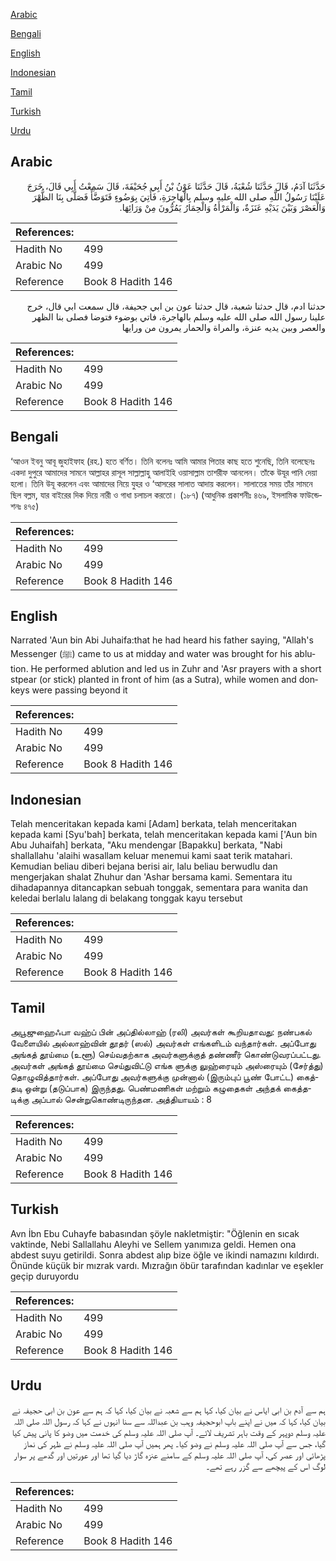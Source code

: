 [Arabic](#arabic)

[Bengali](#bengali)

[English](#english)

[Indonesian](#indonesian)

[Tamil](#tamil)

[Turkish](#turkish)

[Urdu](#urdu)

## Arabic


<div dir="rtl" lang="ar" style={{fontSize:'larger',backgroundColor:'#f8f9fa',padding:20}}>
حَدَّثَنَا آدَمُ، قَالَ حَدَّثَنَا شُعْبَةُ، قَالَ حَدَّثَنَا عَوْنُ بْنُ أَبِي جُحَيْفَةَ، قَالَ سَمِعْتُ أَبِي قَالَ، خَرَجَ عَلَيْنَا رَسُولُ اللَّهِ صلى الله عليه وسلم بِالْهَاجِرَةِ، فَأُتِيَ بِوَضُوءٍ فَتَوَضَّأَ فَصَلَّى بِنَا الظُّهْرَ وَالْعَصْرَ وَبَيْنَ يَدَيْهِ عَنَزَةٌ، وَالْمَرْأَةُ وَالْحِمَارُ يَمُرُّونَ مِنْ وَرَائِهَا‏.‏
</div>
<div style={{backgroundColor:'#f8f9fa',padding:20, marginBottom: 10}}><table> <thead> <tr> <th>References:</th> <th></th> </tr> </thead> <tbody><tr><td>Hadith No</td><td>499</td></tr><tr><td>Arabic No</td><td>499</td></tr><tr><td>Reference</td><td>Book 8 Hadith 146</td></tr></tbody></table></div>


<div dir="rtl" lang="ar" style={{fontSize:'larger',backgroundColor:'#f8f9fa',padding:20}}>
حدثنا ادم، قال حدثنا شعبة، قال حدثنا عون بن ابي جحيفة، قال سمعت ابي قال، خرج علينا رسول الله صلى الله عليه وسلم بالهاجرة، فاتي بوضوء فتوضا فصلى بنا الظهر والعصر وبين يديه عنزة، والمراة والحمار يمرون من ورايها
</div>
<div style={{backgroundColor:'#f8f9fa',padding:20, marginBottom: 10}}><table> <thead> <tr> <th>References:</th> <th></th> </tr> </thead> <tbody><tr><td>Hadith No</td><td>499</td></tr><tr><td>Arabic No</td><td>499</td></tr><tr><td>Reference</td><td>Book 8 Hadith 146</td></tr></tbody></table></div>

## Bengali


<div dir="ltr" lang="bn" style={{fontSize:'larger',backgroundColor:'#f8f9fa',padding:20}}>
‘আওন ইবনু আবূ জুহাইফাহ (রহ.) হতে বর্ণিত। তিনি বলেনঃ আমি আমার পিতার কাছ হতে শুনেছি, তিনি বলেছেনঃ একদা দুপুরে আমাদের সামনে আল্লাহর রাসূল সাল্লাল্লাহু আলাইহি ওয়াসাল্লাম তাশরীফ আনলেন। তাঁকে উযূর পানি দেয়া হলো। তিনি উযূ করলেন এবং আমাদের নিয়ে যুহর ও ‘আসরের সালাত আদায় করলেন। সালাতের সময় তাঁর সামনে ছিল বল্লম, যার বাইরের দিক দিয়ে নারী ও গাধা চলাচল করতো। (১৮৭) (আধুনিক প্রকাশনীঃ ৪৬৯, ইসলামিক ফাউন্ডেশনঃ ৪৭৫)
</div>
<div style={{backgroundColor:'#f8f9fa',padding:20, marginBottom: 10}}><table> <thead> <tr> <th>References:</th> <th></th> </tr> </thead> <tbody><tr><td>Hadith No</td><td>499</td></tr><tr><td>Arabic No</td><td>499</td></tr><tr><td>Reference</td><td>Book 8 Hadith 146</td></tr></tbody></table></div>

## English


<div dir="ltr" lang="en" style={{fontSize:'larger',backgroundColor:'#f8f9fa',padding:20}}>
Narrated 'Aun bin Abi Juhaifa:that he had heard his father saying, "Allah's Messenger (ﷺ) came to us at midday and water was brought for his ablution. He performed ablution and led us in Zuhr and 'Asr prayers with a short stpear (or stick) planted in front of him (as a Sutra), while women and donkeys were passing beyond it
</div>
<div style={{backgroundColor:'#f8f9fa',padding:20, marginBottom: 10}}><table> <thead> <tr> <th>References:</th> <th></th> </tr> </thead> <tbody><tr><td>Hadith No</td><td>499</td></tr><tr><td>Arabic No</td><td>499</td></tr><tr><td>Reference</td><td>Book 8 Hadith 146</td></tr></tbody></table></div>

## Indonesian


<div dir="ltr" lang="id" style={{fontSize:'larger',backgroundColor:'#f8f9fa',padding:20}}>
Telah menceritakan kepada kami [Adam] berkata, telah menceritakan kepada kami [Syu'bah] berkata, telah menceritakan kepada kami ['Aun bin Abu Juhaifah] berkata, "Aku mendengar [Bapakku] berkata, "Nabi shallallahu 'alaihi wasallam keluar menemui kami saat terik matahari. Kemudian beliau diberi bejana berisi air, lalu beliau berwudlu dan mengerjakan shalat Zhuhur dan 'Ashar bersama kami. Sementara itu dihadapannya ditancapkan sebuah tonggak, sementara para wanita dan keledai berlalu lalang di belakang tonggak kayu tersebut
</div>
<div style={{backgroundColor:'#f8f9fa',padding:20, marginBottom: 10}}><table> <thead> <tr> <th>References:</th> <th></th> </tr> </thead> <tbody><tr><td>Hadith No</td><td>499</td></tr><tr><td>Arabic No</td><td>499</td></tr><tr><td>Reference</td><td>Book 8 Hadith 146</td></tr></tbody></table></div>

## Tamil


<div dir="ltr" lang="ta" style={{fontSize:'larger',backgroundColor:'#f8f9fa',padding:20}}>
அபூஜுஹைஃபா வஹ்ப் பின் அப்தில்லாஹ் (ரலி) அவர்கள் கூறியதாவது: நண்பகல் வேளையில் அல்லாஹ்வின் தூதர் (ஸல்) அவர்கள் எங்களிடம் வந்தார்கள். அப்போது அங்கத் தூய்மை (உளூ) செய்வதற்காக அவர்களுக்குத் தண்ணீர் கொண்டுவரப்பட்டது. அவர்கள் அங்கத் தூய்மை செய்துவிட்டு எங்க ளுக்கு லுஹ்ரையும் அஸ்ரையும் (சேர்த்து) தொழுவித்தார்கள். அப்போது அவர்களுக்கு முன்னால் (இரும்புப் பூண் போட்ட) கைத்தடி ஒன்று (தடுப்பாக) இருந்தது. பெண்மணிகள் மற்றும் கழுதைகள் அந்தக் கைத்தடிக்கு அப்பால் சென்றுகொண்டிருந்தன. அத்தியாயம் : 8
</div>
<div style={{backgroundColor:'#f8f9fa',padding:20, marginBottom: 10}}><table> <thead> <tr> <th>References:</th> <th></th> </tr> </thead> <tbody><tr><td>Hadith No</td><td>499</td></tr><tr><td>Arabic No</td><td>499</td></tr><tr><td>Reference</td><td>Book 8 Hadith 146</td></tr></tbody></table></div>

## Turkish


<div dir="ltr" lang="tr" style={{fontSize:'larger',backgroundColor:'#f8f9fa',padding:20}}>
Avn İbn Ebu Cuhayfe babasından şöyle nakletmiştir: "Öğlenin en sıcak vaktinde, Nebi Sallallahu Aleyhi ve Sellem yanımıza geldi. Hemen ona abdest suyu getirildi. Sonra abdest alıp bize öğle ve ikindi namazını kıldırdı. Önünde küçük bir mızrak vardı. Mızrağın öbür tarafından kadınlar ve eşekler geçip duruyordu
</div>
<div style={{backgroundColor:'#f8f9fa',padding:20, marginBottom: 10}}><table> <thead> <tr> <th>References:</th> <th></th> </tr> </thead> <tbody><tr><td>Hadith No</td><td>499</td></tr><tr><td>Arabic No</td><td>499</td></tr><tr><td>Reference</td><td>Book 8 Hadith 146</td></tr></tbody></table></div>

## Urdu


<div dir="rtl" lang="ur" style={{fontSize:'larger',backgroundColor:'#f8f9fa',padding:20}}>
ہم سے آدم بن ابی ایاس نے بیان کیا، کہا ہم سے شعبہ نے بیان کیا، کہا کہ ہم سے عون بن ابی حجیفہ نے بیان کیا، کہا کہ میں نے اپنے باپ ابوحجیفہ وہب بن عبداللہ سے سنا انہوں نے کہا کہ رسول اللہ صلی اللہ علیہ وسلم دوپہر کے وقت باہر تشریف لائے۔ آپ صلی اللہ علیہ وسلم کی خدمت میں وضو کا پانی پیش کیا گیا، جس سے آپ صلی اللہ علیہ وسلم نے وضو کیا۔ پھر ہمیں آپ صلی اللہ علیہ وسلم نے ظہر کی نماز پڑھائی اور عصر کی، آپ صلی اللہ علیہ وسلم کے سامنے عنزہ گاڑ دیا گیا تھا اور عورتیں اور گدھے پر سوار لوگ اس کے پیچھے سے گزر رہے تھے۔
</div>
<div style={{backgroundColor:'#f8f9fa',padding:20, marginBottom: 10}}><table> <thead> <tr> <th>References:</th> <th></th> </tr> </thead> <tbody><tr><td>Hadith No</td><td>499</td></tr><tr><td>Arabic No</td><td>499</td></tr><tr><td>Reference</td><td>Book 8 Hadith 146</td></tr></tbody></table></div>